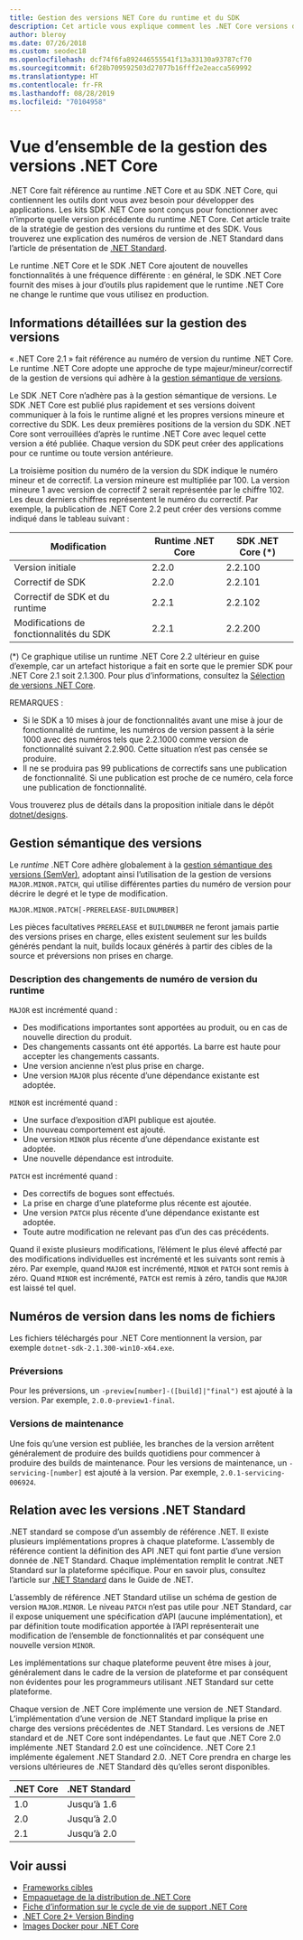 ```yaml
---
title: Gestion des versions NET Core du runtime et du SDK
description: Cet article vous explique comment les .NET Core versions du SDK et du runtime sont gérées (similaire à la gestion sémantique des versions).
author: bleroy
ms.date: 07/26/2018
ms.custom: seodec18
ms.openlocfilehash: dcf74f6fa892446555541f13a33130a93787cf70
ms.sourcegitcommit: 6f28b709592503d27077b16fff2e2eacca569992
ms.translationtype: HT
ms.contentlocale: fr-FR
ms.lasthandoff: 08/28/2019
ms.locfileid: "70104958"
---
```

# <a name="overview-of-how-net-core-is-versioned"></a>Vue d’ensemble de la gestion des versions .NET Core

.NET Core fait référence au runtime .NET Core et au SDK .NET Core, qui contiennent les outils dont vous avez besoin pour développer des applications. Les kits SDK .NET Core sont conçus pour fonctionner avec n’importe quelle version précédente du runtime .NET Core. Cet article traite de la stratégie de gestion des versions du runtime et des SDK. Vous trouverez une explication des numéros de version de .NET Standard dans l’article de présentation de [.NET Standard](../../standard/net-standard.md#net-implementation-support).

Le runtime .NET Core et le SDK .NET Core ajoutent de nouvelles fonctionnalités à une fréquence différente : en général, le SDK .NET Core fournit des mises à jour d’outils plus rapidement que le runtime .NET Core ne change le runtime que vous utilisez en production.

## <a name="versioning-details"></a>Informations détaillées sur la gestion des versions

« .NET Core 2.1 » fait référence au numéro de version du runtime .NET Core. Le runtime .NET Core adopte une approche de type majeur/mineur/correctif de la gestion de versions qui adhère à la [gestion sémantique de versions](#semantic-versioning).

Le SDK .NET Core n’adhère pas à la gestion sémantique de versions. Le SDK .NET Core est publié plus rapidement et ses versions doivent communiquer à la fois le runtime aligné et les propres versions mineure et corrective du SDK. Les deux premières positions de la version du SDK .NET Core sont verrouillées d’après le runtime .NET Core avec lequel cette version a été publiée. Chaque version du SDK peut créer des applications pour ce runtime ou toute version antérieure.

La troisième position du numéro de la version du SDK indique le numéro mineur et de correctif. La version mineure est multipliée par 100. La version mineure 1 avec version de correctif 2 serait représentée par le chiffre 102. Les deux derniers chiffres représentent le numéro du correctif. Par exemple, la publication de .NET Core 2.2 peut créer des versions comme indiqué dans le tableau suivant :

| Modification                | Runtime .NET Core | SDK .NET Core (*) |
|-----------------------|-------------------|-------------------|
| Version initiale       | 2.2.0             | 2.2.100           |
| Correctif de SDK             | 2.2.0             | 2.2.101           |
| Correctif de SDK et du runtime | 2.2.1             | 2.2.102           |
| Modifications de fonctionnalités du SDK    | 2.2.1             | 2.2.200           |

(\*) Ce graphique utilise un runtime .NET Core 2.2 ultérieur en guise d’exemple, car un artefact historique a fait en sorte que le premier SDK pour .NET Core 2.1 soit 2.1.300. Pour plus d’informations, consultez la [Sélection de versions .NET Core](selection.md).

REMARQUES :

- Si le SDK a 10 mises à jour de fonctionnalités avant une mise à jour de fonctionnalité de runtime, les numéros de version passent à la série 1000 avec des numéros tels que 2.2.1000 comme version de fonctionnalité suivant 2.2.900. Cette situation n’est pas censée se produire.
- Il ne se produira pas 99 publications de correctifs sans une publication de fonctionnalité. Si une publication est proche de ce numéro, cela force une publication de fonctionnalité.

Vous trouverez plus de détails dans la proposition initiale dans le dépôt [dotnet/designs](https://github.com/dotnet/designs/pull/29).

## <a name="semantic-versioning"></a>Gestion sémantique des versions

Le *runtime* .NET Core adhère globalement à la [gestion sémantique des versions (SemVer)](https://semver.org/), adoptant ainsi l’utilisation de la gestion de versions `MAJOR.MINOR.PATCH`, qui utilise différentes parties du numéro de version pour décrire le degré et le type de modification.

```
MAJOR.MINOR.PATCH[-PRERELEASE-BUILDNUMBER]
```

Les pièces facultatives `PRERELEASE` et `BUILDNUMBER` ne feront jamais partie des versions prises en charge, elles existent seulement sur les builds générés pendant la nuit, builds locaux générés à partir des cibles de la source et préversions non prises en charge.

### <a name="understand-runtime-version-number-changes"></a>Description des changements de numéro de version du runtime

`MAJOR` est incrémenté quand :

- Des modifications importantes sont apportées au produit, ou en cas de nouvelle direction du produit.
- Des changements cassants ont été apportés. La barre est haute pour accepter les changements cassants.
- Une version ancienne n’est plus prise en charge.
- Une version `MAJOR` plus récente d’une dépendance existante est adoptée.

`MINOR` est incrémenté quand :

- Une surface d’exposition d’API publique est ajoutée.
- Un nouveau comportement est ajouté.
- Une version `MINOR` plus récente d’une dépendance existante est adoptée.
- Une nouvelle dépendance est introduite.

`PATCH` est incrémenté quand :

- Des correctifs de bogues sont effectués.
- La prise en charge d’une plateforme plus récente est ajoutée.
- Une version `PATCH` plus récente d’une dépendance existante est adoptée.
- Toute autre modification ne relevant pas d’un des cas précédents.

Quand il existe plusieurs modifications, l’élément le plus élevé affecté par des modifications individuelles est incrémenté et les suivants sont remis à zéro. Par exemple, quand `MAJOR` est incrémenté, `MINOR` et `PATCH` sont remis à zéro. Quand `MINOR` est incrémenté, `PATCH` est remis à zéro, tandis que `MAJOR` est laissé tel quel.

## <a name="version-numbers-in-file-names"></a>Numéros de version dans les noms de fichiers

Les fichiers téléchargés pour .NET Core mentionnent la version, par exemple `dotnet-sdk-2.1.300-win10-x64.exe`.

### <a name="preview-versions"></a>Préversions

Pour les préversions, un `-preview[number]-([build]|"final")` est ajouté à la version. Par exemple, `2.0.0-preview1-final`.

### <a name="servicing-versions"></a>Versions de maintenance

Une fois qu’une version est publiée, les branches de la version arrêtent généralement de produire des builds quotidiens pour commencer à produire des builds de maintenance. Pour les versions de maintenance, un `-servicing-[number]` est ajouté à la version. Par exemple, `2.0.1-servicing-006924`.

## <a name="relationship-to-net-standard-versions"></a>Relation avec les versions .NET Standard

.NET standard se compose d’un assembly de référence .NET. Il existe plusieurs implémentations propres à chaque plateforme. L’assembly de référence contient la définition des API .NET qui font partie d’une version donnée de .NET Standard. Chaque implémentation remplit le contrat .NET Standard sur la plateforme spécifique. Pour en savoir plus, consultez l’article sur [.NET Standard](../../standard/net-standard.md) dans le Guide de .NET.

L’assembly de référence .NET Standard utilise un schéma de gestion de version `MAJOR.MINOR`. Le niveau `PATCH` n’est pas utile pour .NET Standard, car il expose uniquement une spécification d’API (aucune implémentation), et par définition toute modification apportée à l’API représenterait une modification de l’ensemble de fonctionnalités et par conséquent une nouvelle version `MINOR`.

Les implémentations sur chaque plateforme peuvent être mises à jour, généralement dans le cadre de la version de plateforme et par conséquent non évidentes pour les programmeurs utilisant .NET Standard sur cette plateforme.

Chaque version de .NET Core implémente une version de .NET Standard. L’implémentation d’une version de .NET Standard implique la prise en charge des versions précédentes de .NET Standard. Les versions de .NET standard et de .NET Core sont indépendantes. Le faut que .NET Core 2.0 implémente .NET Standard 2.0 est une coïncidence. .NET Core 2.1 implémente également .NET Standard 2.0. .NET Core prendra en charge les versions ultérieures de .NET Standard dès qu’elles seront disponibles.

| .NET Core | .NET Standard |
|-----------|---------------|
| 1.0       | Jusqu’à 1.6     |
| 2.0       | Jusqu’à 2.0     |
| 2.1       | Jusqu’à 2.0     |

## <a name="see-also"></a>Voir aussi

- [Frameworks cibles](../../standard/frameworks.md)
- [Empaquetage de la distribution de .NET Core](../build/distribution-packaging.md)
- [Fiche d’information sur le cycle de vie de support .NET Core](https://www.microsoft.com/net/core/support)
- [.NET Core 2+ Version Binding](https://github.com/dotnet/designs/issues/3)
- [Images Docker pour .NET Core](https://hub.docker.com/_/microsoft-dotnet-core/)
